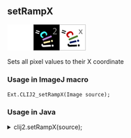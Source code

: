 ## setRampX
<img src="images/mini_empty_logo.png"/><img src="images/mini_clij2_logo.png"/><img src="images/mini_clijx_logo.png"/>

Sets all pixel values to their X coordinate

### Usage in ImageJ macro
```
Ext.CLIJ2_setRampX(Image source);
```


### Usage in Java
<details>
<summary>
clij2.setRampX(source);
</summary>
```
// init CLIJ and GPU
import net.haesleinhuepf.clij2.CLIJ2;
import net.haesleinhuepf.clij.clearcl.ClearCLBuffer;
CLIJ2 clij2 = CLIJ2.getInstance();

// get input parameters
ClearCLBuffer source = clij2.push(sourceImagePlus);
```

```
// Execute operation on GPU
clij2.setRampX(source);
```

```
//show result

// cleanup memory on GPU
clij2.release(source);
```
</details>


### Usage in Matlab
<details>
<summary>
clij2.setRampX(source);
</summary>
```
% init CLIJ and GPU
clij2 = init_clatlab();

% get input parameters
source = clij2.pushMat(source_matrix);
```

```
% Execute operation on GPU
clij2.setRampX(source);
```

```
% show result

% cleanup memory on GPU
clij2.release(source);
```
</details>


### Usage in Icy
<details>
<summary>
clij2.setRampX(source);
</summary>
```
// init CLIJ and GPU
importClass(net.haesleinhuepf.clicy.CLICY);
importClass(Packages.icy.main.Icy);

clij2 = CLICY.getInstance();

// get input parameters
source_sequence = getSequence();source = clij2.pushSequence(source_sequence);
```

```
// Execute operation on GPU
clij2.setRampX(source);
```

```
// show result

// cleanup memory on GPU
clij2.release(source);
```
</details>


[Back to CLIJ2 reference](https://clij.github.io/clij2-docs/reference)
[Back to CLIJ2 documentation](https://clij.github.io/clij2-docs)

[Imprint](https://clij.github.io/imprint)
